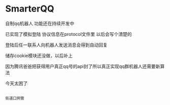 # SmarterQQ

自制qq机器人
功能还在持续开发中

已实现了模拟登陆
协议信息在protocol文件里
以后会写个清楚的

登陆后任一联系人向机器人发送消息会得到自动回复

储存cookie模块还没做，以后补上

因为腾讯爸爸把获得用户真正qq号的api封了所以真正实现qq群机器人还需要新算法

今天太困了

                                                         
                                                         
                                                                                                         街道口网管
